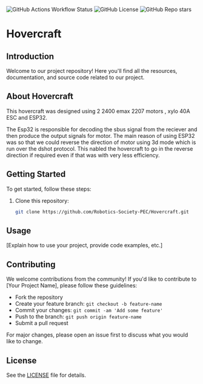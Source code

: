 ![GitHub Actions Workflow Status](https://img.shields.io/github/actions/workflow/status/Robotics-Society-PEC/Hovercraft/test.yml?style=plastic)
![GitHub License](https://img.shields.io/github/license/Robotics-Society-PEC/Hovercraft?style=plastic)
![GitHub Repo stars](https://img.shields.io/github/stars/Robotics-Society-PEC/Hovercraft?style=plastic)


# Hovercraft

## Introduction

Welcome to our project repository! Here you'll find all the resources, documentation, and source code related to our project.

## About Hovercraft

This hovercraft was designed using 2 2400 emax 2207 motors , xylo 40A ESC and ESP32.

The Esp32 is responsible for decoding the sbus signal from the reciever and then produce the output signals for motor. The main reason of using ESP32 was so that we could reverse the direction of motor using 3d mode which is run over the dshot protocol. This nabled the hovercraft to go in the reverse direction if required even if that was with very less efficiency.

<!-- ## Features

- Feature 1: [Brief description]
- Feature 2: [Brief description]
- Feature 3: [Brief description] -->

## Getting Started

To get started, follow these steps:

1. Clone this repository:

    ```bash
    git clone https://github.com/Robotics-Society-PEC/Hovercraft.git
    ```

## Usage

[Explain how to use your project, provide code examples, etc.]

## Contributing

We welcome contributions from the community! If you'd like to contribute to [Your Project Name], please follow these guidelines:

- Fork the repository
- Create your feature branch: `git checkout -b feature-name`
- Commit your changes: `git commit -am 'Add some feature'`
- Push to the branch: `git push origin feature-name`
- Submit a pull request

For major changes, please open an issue first to discuss what you would like to change.

## License
See the [LICENSE](LICENSE) file for details.

